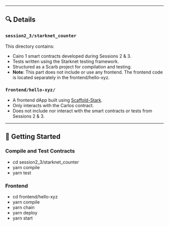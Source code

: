 
---

## 🔍 Details

### `session2_3/starknet_counter`

This directory contains:

- Cairo 1 smart contracts developed during Sessions 2 & 3.
- Tests written using the Starknet testing framework.
- Structured as a Scarb project for compilation and testing.
- **Note**: This part does not include or use any frontend. The frontend code is located separately in the frontend/hello-xyz. 

### `frontend/hello-xyz/`

- A frontend dApp built using [Scaffold-Stark](https://github.com/OnlyDustXYZ/scaffold-stark).
- Only interacts with the Carlos contract.
- Does not include nor interact with the smart contracts or tests from Sessions 2 & 3.
---

## 🚀 Getting Started

### Compile and Test Contracts

- cd session2_3/starknet_counter
- yarn compile
- yarn test


### Frontend

- cd frontend/hello-xyz
- yarn compile
- yarn chain
- yarn deploy
- yarn start
